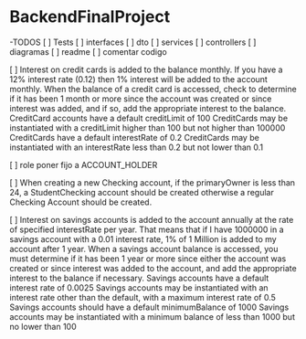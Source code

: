 # BackendFinalProject

-TODOS
[ ] Tests
[ ] interfaces
[ ] dto
[ ] services
[ ] controllers
[ ] diagramas
[ ] readme
[ ] comentar codigo

[ ] Interest on credit cards is added to the balance monthly. If you have a 12% interest rate (0.12) then 1% interest
 will be added to the account monthly. When the balance of a credit card is accessed, check to determine if it
has been 1 month or more since the account was created or since interest was added,
 and if so, add the appropriate interest to the balance.
CreditCard accounts have a default creditLimit of 100
CreditCards may be instantiated with a creditLimit higher than 100 but not higher than 100000
CreditCards have a default interestRate of 0.2
CreditCards may be instantiated with an interestRate less than 0.2 but not lower than 0.1


[ ]  role poner fijo a ACCOUNT_HOLDER

[ ]  When creating a new Checking account, if the primaryOwner is less than 24, a StudentChecking account should be created otherwise a regular Checking Account should be created.

[ ]  Interest on savings accounts is added to the account annually at the rate of specified interestRate per year.
    That means that if I have 1000000 in a savings account with a 0.01 interest rate, 1% of 1 Million is added
    to my account after 1 year. When a savings account balance is accessed, you must determine if it has been
     1 year or more since either the account was created or since interest was added to the account, and add
     the appropriate interest to the balance if necessary.
Savings accounts have a default interest rate of 0.0025
Savings accounts may be instantiated with an interest rate other than the default, with a maximum interest rate of 0.5
Savings accounts should have a default minimumBalance of 1000
Savings accounts may be instantiated with a minimum balance of less than 1000 but no lower than 100
